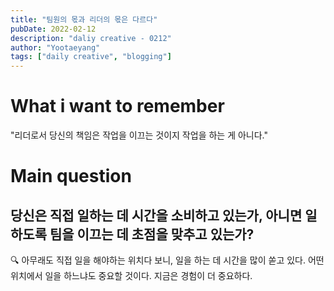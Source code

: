 ```yaml
---
title: "팀원의 몫과 리더의 몫은 다르다"
pubDate: 2022-02-12
description: "daliy creative - 0212"
author: "Yootaeyang"
tags: ["daily creative", "blogging"]
---
```


# What i want to remember

"리더로서 당신의 책임은 작업을 이끄는 것이지 작업을 하는 게 아니다."

# Main question

## 당신은 직접 일하는 데 시간을 소비하고 있는가, 아니면 일하도록 팀을 이끄는 데 초점을 맞추고 있는가?

🔍 아무래도 직접 일을 해야하는 위치다 보니, 일을 하는 데 시간을 많이 쏟고 있다. 어떤 위치에서 일을 하느냐도 중요할 것이다. 지금은 경험이 더 중요하다.
